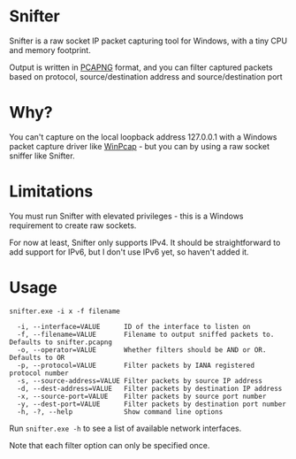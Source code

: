 Snifter
=======

Snifter is a raw socket IP packet capturing tool for Windows, with a tiny CPU and memory footprint.

Output is written in [PCAPNG](https://github.com/pcapng/pcapng) format, and you can filter captured packets based on protocol, source/destination address and source/destination port

Why?
====

You can't capture on the local loopback address 127.0.0.1 with a Windows packet capture driver like [WinPcap](https://wiki.wireshark.org/WinPcap) - but you can by using a raw socket sniffer like Snifter.

Limitations
===========

You must run Snifter with elevated privileges - this is a Windows requirement to create raw sockets.

For now at least, Snifter only supports IPv4. It should be straightforward to add support for IPv6, but I don't use IPv6 yet, so haven't added it.

Usage
=====

````
snifter.exe -i x -f filename

  -i, --interface=VALUE      ID of the interface to listen on
  -f, --filename=VALUE       Filename to output sniffed packets to. Defaults to snifter.pcapng
  -o, --operator=VALUE       Whether filters should be AND or OR. Defaults to OR
  -p, --protocol=VALUE       Filter packets by IANA registered protocol number
  -s, --source-address=VALUE Filter packets by source IP address
  -d, --dest-address=VALUE   Filter packets by destination IP address
  -x, --source-port=VALUE    Filter packets by source port number
  -y, --dest-port=VALUE      Filter packets by destination port number
  -h, -?, --help             Show command line options
````

Run `snifter.exe -h` to see a list of available network interfaces.

Note that each filter option can only be specified once.
